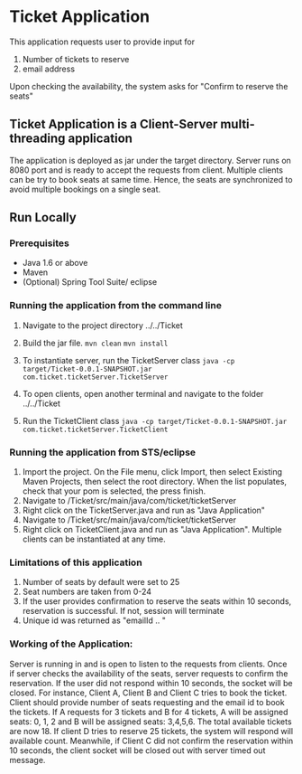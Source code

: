 # Ticket Application
This application requests user to provide input for
1. Number of tickets to reserve
2. email address

Upon checking the availability, the system asks for "Confirm to reserve the seats"


## Ticket Application is a Client-Server multi-threading application
The application is deployed as jar under the target directory. Server runs on 8080 port and is ready to accept the requests from client. Multiple clients can be try to book seats at same time. Hence, the seats are synchronized to avoid multiple bookings on a single seat.

## Run Locally
### Prerequisites
- Java 1.6 or above
- Maven
- (Optional) Spring Tool Suite/ eclipse

### Running the application from the command line
1. Navigate to the project directory ../../Ticket
2. Build the jar file.
    `mvn clean`
    `mvn install`
  
3. To instantiate server, run the TicketServer class
    `java -cp target/Ticket-0.0.1-SNAPSHOT.jar com.ticket.ticketServer.TicketServer`
    
4. To open clients, open another terminal and navigate to the folder ../../Ticket
5. Run the TicketClient class
	`java -cp target/Ticket-0.0.1-SNAPSHOT.jar com.ticket.ticketServer.TicketClient` 

### Running the application from STS/eclipse
1. Import the project. On the File menu, click Import, then select Existing Maven Projects, then select the root directory. When the list populates, check that your pom is selected, the press finish.
2. Navigate to /Ticket/src/main/java/com/ticket/ticketServer
3. Right click on the TicketServer.java and run as "Java Application"
4. Navigate to /Ticket/src/main/java/com/ticket/ticketServer
5. Right click on TicketClient.java and run as "Java Application". Multiple clients can be instantiated at any time.

### Limitations of this application
1. Number of seats by default were set to 25
2. Seat numbers are taken from 0-24
3. If the user provides confirmation to reserve the seats within 10 seconds, reservation is successful. If not, session will terminate
4. Unique id was returned as "emailId <seat1> <seat2> .. "

### Working of the Application:
Server is running in and is open to listen to the requests from clients. Once if server checks the availability of the seats, server requests to confirm the reservation. If the user did not respond within 10 seconds, the socket will be closed. For instance, Client A, Client B and Client C tries to book the ticket. Client should provide number of seats requesting and the email id to book the tickets. If A requests for 3 tickets and B for 4 tickets, A will be assigned seats: 0, 1, 2 and B will be assigned seats: 3,4,5,6. The total available tickets are now 18. If client D tries to reserve 25 tickets, the system will respond will available count. Meanwhile, if Client C did not confirm the reservation within 10 seconds, the client socket will be closed out with server timed out message.

  